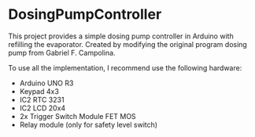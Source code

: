 # DosingPumpController
This project provides a simple dosing pump controller in Arduino with refilling the evaporator.
Created by modifying the original program dosing pump from Gabriel F. Campolina.

To use all the implementation, I recommend use the following hardware:
 - Arduino UNO R3
 - Keypad 4x3
 - IC2 RTC 3231
 - IC2 LCD 20x4
 - 2x Trigger Switch Module FET MOS
 - Relay module (only for safety level switch)
